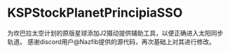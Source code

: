 # KSPStockPlanetPrincipiaSSO
为坎巴拉太空计划的原版星球添加J2摄动提供辅助工具，以便正确进入太阳同步轨道。
感谢discord用户@Nazfib提供的源代码，再次基础上对其进行修改。
